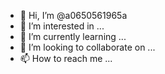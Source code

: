 - 👋 Hi, I’m @a0650561965a
- 👀 I’m interested in ...
- 🌱 I’m currently learning ...
- 💞️ I’m looking to collaborate on ...
- 📫 How to reach me ...

<!---
a0650561965a/a0650561965a is a ✨ special ✨ repository because its `README.md` (this file) appears on your GitHub profile.
You can click the Preview link to take a look at your changes.
--->
